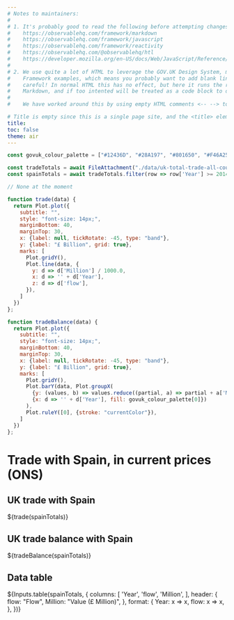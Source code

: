 ```yaml
---
# Notes to maintainers:
#
# 1. It's probably good to read the following before attempting changes:
#    https://observablehq.com/framework/markdown
#    https://observablehq.com/framework/javascript
#    https://observablehq.com/framework/reactivity
#    https://observablehq.com/@observablehq/htl
#    https://developer.mozilla.org/en-US/docs/Web/JavaScript/Reference/Global_Objects/Promise
#
# 2. We use quite a lot of HTML to leverage the GOV.UK Design System, more than most Observable
#    Framework examples, which means you probably want to add blank lines for readability. But be
#    careful! In normal HTML this has no effect, but here it runs the risk of being parsed as
#    Markdown, and if too intented will be treated as a code block to display.
#
#    We have worked around this by using empty HTML comments <-- --> to add in some whitespace.

# Title is empty since this is a single page site, and the <title> element will contain the site name
title: 
toc: false
theme: air
---
```


<!-- Constants -->
```js
const govuk_colour_palette = ["#12436D", "#28A197", "#801650", "#F46A25", "#3D3D3D", "#A285D1"];
```

<!-- Data -->
```js
const tradeTotals = await FileAttachment("./data/uk-total-trade-all-countries-seasonally-adjusted.csv").csv({typed: true});
const spainTotals = await tradeTotals.filter(row => row['Year'] >= 2014 && row['ISO2'] === 'ES' && (row['flow'] == 'total_import' || row['flow'] == 'total_export'));
```

<!-- Input widgets -->
```js
// None at the moment
```

<!-- Charts -->
```js
function trade(data) {
  return Plot.plot({
    subtitle: "",
    style: "font-size: 14px;",
    marginBottom: 40,
    marginTop: 30,
    x: {label: null, tickRotate: -45, type: "band"},
    y: {label: "£ Billion", grid: true},
    marks: [
      Plot.gridY(),
      Plot.line(data, {
        y: d => d['Million'] / 1000.0,
        x: d => '' + d['Year'],
        z: d => d['flow'],
      }),
    ]
  })
};

function tradeBalance(data) {
  return Plot.plot({
    subtitle: "",
    style: "font-size: 14px;",
    marginBottom: 40,
    marginTop: 30,
    x: {label: null, tickRotate: -45, type: "band"},
    y: {label: "£ Billion", grid: true},
    marks: [ 
      Plot.gridY(),
      Plot.barY(data, Plot.groupX(
        {y: (values, b) => values.reduce((partial, a) => partial + a['Million'] * (a['flow'] == 'total_import' ? -1 : 1)/1000.0, 0.0)},
        {x: d => '' + d['Year'], fill: govuk_colour_palette[0]})
      ),
      Plot.ruleY([0], {stroke: "currentColor"}),
    ]
  })
};
```

<!-- HTML combining all the above -->
<div class="govuk-width-container">
  <h1 class="govuk-heading-l govuk-!-margin-top-7">Trade with Spain, in current prices (ONS)</h1>
  <!-- -->
  <div class="govuk-grid-row">
    <div class="govuk-grid-column-one-half">
      <div class="card">
        <h2><span class="govuk-heading-s">UK trade with Spain</span></h2>
        ${trade(spainTotals)}
      </div>
    </div>
    <div class="govuk-grid-column-one-half">
      <div class="card">
        <h2><span class="govuk-heading-s">UK trade balance with Spain</span></h2>
        ${tradeBalance(spainTotals)}
      </div>
    </div>
  </div>
  <!-- -->
  <div class="govuk-grid-row govuk-!-margin-bottom-4">
    <div class="govuk-grid-column-full">
      <div class="card">
        <h2><span class="govuk-heading-s">Data table</span></h2>
        ${Inputs.table(spainTotals, {
          columns: [
            'Year',
            'flow',
            'Million',
          ],
          header: {
            flow: "Flow",
            Million: "Value (£ Million)",
          },
          format: {
            Year: x => x,
            flow: x => x,
          },
        })}
      </div>
    </div>
  </div>
<!-- Closes .govuk-width-container -->
</div>
